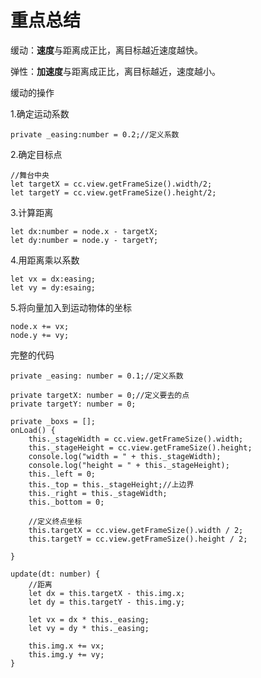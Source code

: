 # 重点总结

缓动：**速度**与距离成正比，离目标越近速度越快。

弹性：**加速度**与距离成正比，离目标越近，速度越小。

缓动的操作

1.确定运动系数

	private _easing:number = 0.2;//定义系数

2.确定目标点

	//舞台中央
	let targetX = cc.view.getFrameSize().width/2;
	let targetY = cc.view.getFrameSize().height/2;

3.计算距离

	let dx:number = node.x - targetX;
	let dy:number = node.y - targetY;

4.用距离乘以系数

	let vx = dx:easing;
	let vy = dy:esaing;

5.将向量加入到运动物体的坐标

	node.x += vx;
	node.y += vy;

完整的代码
	
	private _easing: number = 0.1;//定义系数

    private targetX: number = 0;//定义要去的点
    private targetY: number = 0;

    private _boxs = [];
    onLoad() {
        this._stageWidth = cc.view.getFrameSize().width;
        this._stageHeight = cc.view.getFrameSize().height;
        console.log("width = " + this._stageWidth);
        console.log("height = " + this._stageHeight);
        this._left = 0;
        this._top = this._stageHeight;//上边界
        this._right = this._stageWidth;
        this._bottom = 0;

        //定义终点坐标
        this.targetX = cc.view.getFrameSize().width / 2;
        this.targetY = cc.view.getFrameSize().height / 2;

    }

    update(dt: number) {
        //距离
        let dx = this.targetX - this.img.x;
        let dy = this.targetY - this.img.y;

        let vx = dx * this._easing;
        let vy = dy * this._easing;

        this.img.x += vx;
        this.img.y += vy;
    }




